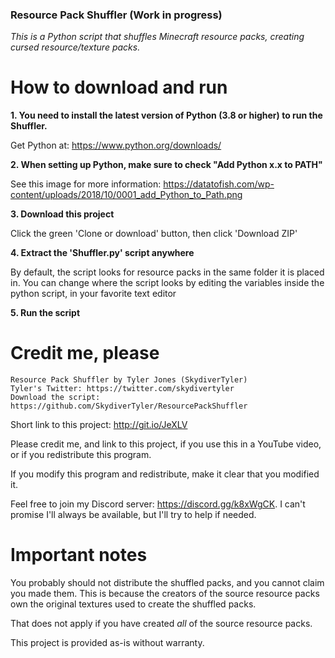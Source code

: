 ### Resource Pack Shuffler (Work in progress)
 *This is a Python script that shuffles Minecraft resource packs, creating cursed resource/texture packs.*

# How to download and run
**1. You need to install the latest version of Python (3.8 or higher) to run the Shuffler.**

Get Python at: https://www.python.org/downloads/

**2. When setting up Python, make sure to check "Add Python x.x to PATH"**

See this image for more information: https://datatofish.com/wp-content/uploads/2018/10/0001_add_Python_to_Path.png

**3. Download this project**

Click the green 'Clone or download' button, then click 'Download ZIP'

**4. Extract the 'Shuffler.py' script anywhere**

By default, the script looks for resource packs in the same folder it is placed in. You can change where the script looks by editing the variables inside the python script, in your favorite text editor

**5. Run the script**

# Credit me, please

```
Resource Pack Shuffler by Tyler Jones (SkydiverTyler)
Tyler's Twitter: https://twitter.com/skydivertyler
Download the script: https://github.com/SkydiverTyler/ResourcePackShuffler
```

Short link to this project: http://git.io/JeXLV

Please credit me, and link to this project, if you use this in a YouTube video, or if you redistribute this program.

If you modify this program and redistribute, make it clear that you modified it.

Feel free to join my Discord server: https://discord.gg/k8xWgCK. I can't promise I'll always be available, but I'll try to help if needed.

# Important notes

You probably should not distribute the shuffled packs, and you cannot claim you made them. This is because the creators of the source resource packs own the original textures used to create the shuffled packs.

That does not apply if you have created *all* of the source resource packs.

This project is provided as-is without warranty.